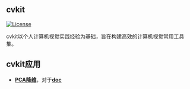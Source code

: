 ## cvkit

[![License](https://img.shields.io/badge/license-BSD-blue.svg)](../LICENSE)

cvkit以个人计算机视觉实践经验为基础，旨在构建高效的计算机视觉常用工具集。

## cvkit应用

- [**PCA降维**](https://github.com/willard-yuan/util-scripts/tree/master/cvkit/pca)，对于[**doc**]()
